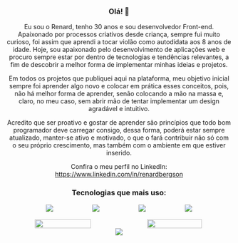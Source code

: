 <div align="center">

### Olá! 👋
<p>Eu sou o Renard, tenho 30 anos e sou desenvolvedor Front-end. Apaixonado por processos criativos desde criança, sempre fui muito curioso, foi assim que aprendi a tocar violão como autodidata aos 8 anos de idade. Hoje, sou apaixonado pelo desenvolvimento de aplicações web e procuro sempre estar por dentro de tecnologias e tendências relevantes, a fim de descobrir a melhor forma de implementar minhas ideias e projetos. </p>

<p>Em todos os projetos que publiquei aqui na plataforma, meu objetivo inicial sempre foi aprender algo novo e colocar em prática esses conceitos, pois, não há melhor forma de aprender, senão colocando a mão na massa e, claro, no meu caso, sem abrir mão de tentar implementar um design agradável e intuitivo.</p>

<p>Acredito que ser proativo e gostar de aprender são princípios que todo bom programador deve carregar consigo, dessa forma, poderá estar sempre atualizado, manter-se ativo e motivado, o que o fará contribuir não só com o seu próprio crescimento, mas também com o ambiente em que estiver inserido.</p>

Confira o meu perfil no LinkedIn: <https://www.linkedin.com/in/renardbergson>

### Tecnologias que mais uso:

<div style="display: flex; justify-content: space-evenly;">
  <img src="https://img.shields.io/badge/HTML5-E34F26?style=for-the-badge&logo=html5&logoColor=white">

  <img src="https://img.shields.io/badge/CSS-239120?&style=for-the-badge&logo=css3&logoColor=white">

  <img src="https://img.shields.io/badge/Sass-CC6699?style=for-the-badge&logo=sass&logoColor=white">

  <img src="https://img.shields.io/badge/JavaScript-F7DF1E?style=for-the-badge&logo=javascript&logoColor=black">
</div>

<br>

<div style="display: flex;">
    <img width="50%" src="https://github-readme-stats.vercel.app/api?username=renardbergson&show_icons=true&theme=radical">
    <img width="49.4%" src="https://github-readme-stats.vercel.app/api/top-langs/?username=renardbergson&layout=compact&langs_count=16&theme=radical">
</div>

<div>
    <img src="https://streak-stats.demolab.com/?user=renardbergson&theme=radical)](https://git.io/streak-stats&theme=radical">
</div>


</div>
